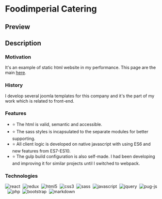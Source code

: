 # Foodimperial Catering

## Preview

## Description

### Motivation

It's an example of static html website in my performance. 
This page are the main [here][foodimperial]. 

### History

I develop several joomla templates for this company
and it's the part of my work which is related to front-end.

### Features
- ⭐ The html is valid, semantic and accessible.
- ⭐ The sass styles is incapsulated to the separate modules for better supporting.
- ⭐ All client logic is developed on native javascript with using ES6 and new features from ES7-ES10.
- ⭐ The gulp build configuration is also self-made. I had been developing and improving it for similar
projects until I switched to webpack.

### Technologies

<img alt="react" src="https://img.shields.io/badge/react-8C0000.svg?&style=for-the-badge&logo=react&logoColor=fff&logoWidth=20&labelColor=AC1F21" />&nbsp;
<img alt="redux" src="https://img.shields.io/badge/redux-8C0000.svg?&style=for-the-badge&logo=redux&logoColor=fff&logoWidth=20&labelColor=AC1F21" />&nbsp;
<img alt="html5" src="https://img.shields.io/badge/html-8C0000.svg?&style=for-the-badge&logo=html5&logoColor=fff&logoWidth=20&labelColor=AC1F21" />&nbsp;
<img alt="css3" src="https://img.shields.io/badge/css-8C0000.svg?&style=for-the-badge&logo=css3&logoColor=fff&logoWidth=20&labelColor=AC1F21" />&nbsp;
<img alt="sass" src="https://img.shields.io/badge/sass-8C0000.svg?&style=for-the-badge&logo=sass&logoColor=fff&logoWidth=20&labelColor=AC1F21" />&nbsp;
<img alt="javascript" src="https://img.shields.io/badge/javascript-8C0000.svg?&style=for-the-badge&logo=javascript&logoColor=fff&logoWidth=20&labelColor=AC1F21" />&nbsp;
<img alt="jquery" src="https://img.shields.io/badge/jquery-8C0000.svg?&style=for-the-badge&logo=javascript&logoColor=fff&logoWidth=20&labelColor=AC1F21" />&nbsp;
<img alt="pug-js" src="https://img.shields.io/badge/Pug-8C0000.svg?&style=for-the-badge&logo=pug&logoColor=fff&logoWidth=20&labelColor=AC1F21" />&nbsp;
<img alt="php" src="https://img.shields.io/badge/php-8C0000.svg?&style=for-the-badge&logo=php&logoColor=fff&logoWidth=20&labelColor=AC1F21" />&nbsp;
<img alt="bootstrap" src="https://img.shields.io/badge/bootstrap-8C0000.svg?&style=for-the-badge&logo=bootstrap&logoColor=fff&logoWidth=20&labelColor=AC1F21" />&nbsp;
<img alt="markdown" src="https://img.shields.io/badge/markdown-8C0000.svg?&style=for-the-badge&logo=markdown&logoColor=fff&logoWidth=20&labelColor=AC1F21" />&nbsp;

[foodimperial]: foodimperial-catering.com.ua